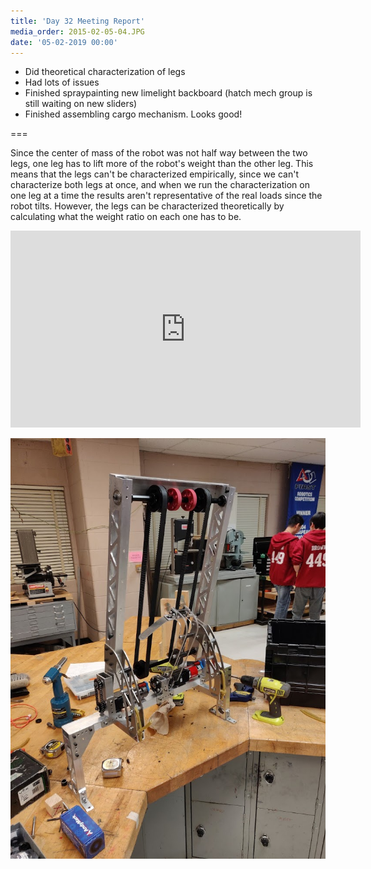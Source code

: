```yaml
---
title: 'Day 32 Meeting Report'
media_order: 2015-02-05-04.JPG
date: '05-02-2019 00:00'
---
```


* Did theoretical characterization of legs <br/>
* Had lots of issues
* Finished spraypainting new limelight backboard (hatch mech group is still waiting on new sliders)
* Finished assembling cargo mechanism. Looks good!

===

Since the center of mass of the robot was not half way between the two legs, one leg has to lift more of the robot's weight than the other leg. This means that the legs can't be characterized empirically, since we can't characterize both legs at once, and when we run the characterization on one leg at a time the results aren't representative of the real loads since the robot tilts. However, the legs can be characterized theoretically by calculating what the weight ratio on each one has to be. 

<iframe width="560" height="315" src="https://www.youtube.com/embed/C9ND6cSGJ20" frameborder="0" allow="accelerometer; autoplay; encrypted-media; gyroscope; picture-in-picture" allowfullscreen></iframe>

![](2015-02-05-04.JPG)


